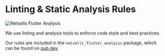 # Linting & Static Analysis Rules

![Netsells Flutter Analysis](https://img.shields.io/pub/v/netsells_flutter_analysis)  

We use linting and analysis tools to enforce code style and best practices. 

Our rules are included in the `netsells_flutter_analysis` package, which can be found on [pub.dev](https://pub.dev/packages/netsells_flutter_analysis).
